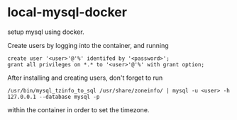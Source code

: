 # local-mysql-docker

setup mysql using docker.

Create users by logging into the container, and running

```mysql -u root -h 127.0.0.1 -p
create user '<user>'@'%' identifed by '<password>';
grant all privileges on *.* to '<user>'@'%' with grant option;
```

After installing and creating users, don't forget to run 
```
/usr/bin/mysql_tzinfo_to_sql /usr/share/zoneinfo/ | mysql -u <user> -h 127.0.0.1 --database mysql -p
``` 
within the container in order to set the timezone.
